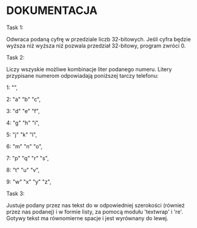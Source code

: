 # DOKUMENTACJA

Task 1:

Odwraca podaną cyfrę w przedziale liczb 32-bitowych. Jeśli cyfra będzie wyższa niż wyższa niż pozwala przedział 32-bitowy, program zwróci 0.

Task 2:

Liczy wszyskie możliwe kombinacje liter podanego numeru. Litery przypisane numerom odpowiadają poniższej tarczy telefonu:

1: "",

2: "a" "b" "c",

3: "d" "e" "f",

4: "g" "h" "i",

5: "j" "k" "l",

6: "m" "n" "o",

7: "p" "q" "r" "s",

8: "t" "u" "v",

9: "w" "x" "y" "z",

Task 3:

Justuje podany przez nas tekst do w odpowiedniej szerokości (również przez nas podanej) i w formie listy, za pomocą modułu 'textwrap' i 're'. Gotywy tekst ma równomierne spacje i jest wyrównany do lewej.
